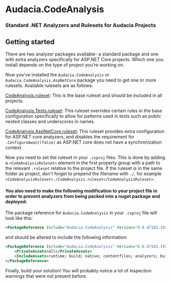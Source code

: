 # Audacia.CodeAnalysis

### Standard .NET Analyzers and Rulesets for Audacia Projects

## Getting started

There are two analyzer packages available- a standard package and one with extra analyzers specifically for ASP.NET Core projects. Which one you install depends on the type of project you're working on.

Now you've installed the `Audacia.CodeAnalysis` or `Audacia.CodeAnalysis.AspNetCore` package you need to get one or more rulesets. Available rulesets are as follows:

[CodeAnalysis.ruleset](https://audacia.visualstudio.com/Audacia/_git/Audacia.CodeAnalysis?path=%2FAudacia.CodeAnalysis%2FCodeAnalysis.ruleset):
This is the base ruleset and should be included in all projects.

[CodeAnalysis.Tests.ruleset](https://audacia.visualstudio.com/Audacia/_git/Audacia.CodeAnalysis?path=%2FAudacia.CodeAnalysis%2FCodeAnalysis.Tests.ruleset):
This ruleset overrides certain rules in the base configuration specifically to allow for patterns used in tests such as public nested classes and underscores in names.

[CodeAnalysis.AspNetCore.ruleset](https://audacia.visualstudio.com/Audacia/_git/Audacia.CodeAnalysis?path=%2FAudacia.CodeAnalysis%2FCodeAnalysis.AspNetCore.ruleset):
This ruleset provides extra configuration for ASP.NET core analyzers, and disables the requirement for `.ConfigureAwait(false)` as ASP.NET core does not have a synchronization context.

Now you need to set the ruleset in your `.csproj` files. This is done by adding a `<CodeAnalysisRuleset>` element in the first property group with a path to the relevant `.ruleset` relative to the project file. If the ruleset is in the same folder as project, don't forget to prepend the filename with `./`, for example `<CodeAnalysisRuleset>./CodeAnalysis.ruleset</CodeAnalysisRuleset>`.

#### You also need to make the following modification to your project file in order to prevent analyzers from being packed into a nuget package and deployed:

The package reference for `Audacia.CodeAnalysis` in your `.csproj` file will look like this:
```xml
<PackageReference Include="Audacia.CodeAnalysis" Version="0.0.47183.19267" />
```
and should be altered to include the following information:
```xml
<PackageReference Include="Audacia.CodeAnalysis" Version="0.0.47183.19267" >
    <PrivateAssets>all</PrivateAssets>
    <IncludeAssets>runtime; build; native; contentfiles; analyzers; buildtransitive</IncludeAssets>
</PackageReference>
```


Finally, build your solution! You will probably notice a lot of inspection warnings that were not present before.